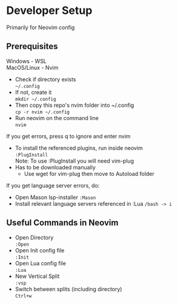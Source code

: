 # Developer Setup

Primarily for Neovim config

## Prerequisites

Windows - WSL  
MacOS/Linux - Nvim

- Check if directory exists  
```~/.config```  
- If not, create it  
```mkdir ~/.config```  
- Then copy this repo's nvim folder into ~/.config  
```cp -r nvim ~/.config```  
- Run neovim on the command line  
```nvim```

If you get errors, press q to ignore and enter nvim

- To install the referenced plugins, run inside neovim  
```:PlugInstall```  
Note: To use :PlugInstall you will need vim-plug
- Has to be downloaded manually
  - Use wget for vim-plug then move to Autoload folder

If you get language server errors, do:

- Open Mason lsp-installer
```:Mason```
- Install relevant language servers referenced in :Lua
```/bash -> i```

## Useful Commands in Neovim

- Open Directory  
```:Open```  
- Open Init config file  
```:Init```  
- Open Lua config file  
```:Lua```  
- New Vertical Split  
```:vsp```  
- Switch between splits (including directory)  
```Ctrl+w```  

